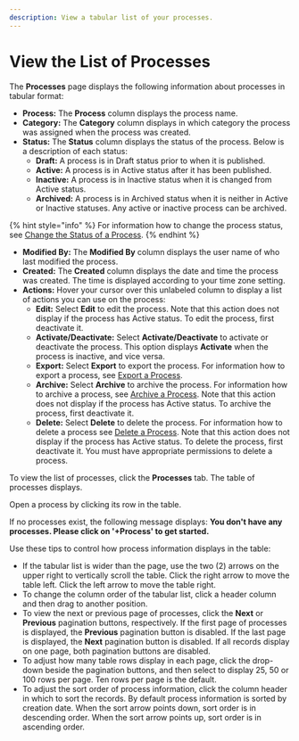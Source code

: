 ```yaml
---
description: View a tabular list of your processes.
---
```


# View the List of Processes

The **Processes** page displays the following information about processes in tabular format:

* **Process:** The **Process** column displays the process name.
* **Category:** The **Category** column displays in which category the process was assigned when the process was created.
* **Status:** The **Status** column displays the status of the process. Below is a description of each status:
  * **Draft:** A process is in Draft status prior to when it is published.
  * **Active:** A process is in Active status after it has been published. 
  * **Inactive:** A process is in Inactive status when it is changed from Active status. 
  * **Archived:** A process is in Archived status when it is neither in Active or Inactive statuses. Any active or inactive process can be archived.

{% hint style="info" %}
For information how to change the process status, see [Change the Status of a Process](change-the-status-of-a-process.md).
{% endhint %}

* **Modified By:** The **Modified By** column displays the user name of who last modified the process.
* **Created:** The **Created** column displays the date and time the process was created. The time is displayed according to your time zone setting.
* **Actions:** Hover your cursor over this unlabeled column to display a list of actions you can use on the process:
  * **Edit:** Select **Edit** to edit the process. Note that this action does not display if the process has Active status. To edit the process, first deactivate it.
  * **Activate/Deactivate:** Select **Activate/Deactivate** to activate or deactivate the process. This option displays **Activate** when the process is inactive, and vice versa.
  * **Export:** Select **Export** to export the process. For information how to export a process, see [Export a Process](export-a-process.md).
  * **Archive:** Select **Archive** to archive the process. For information how to archive a process, see [Archive a Process](archive-a-process.md). Note that this action does not display if the process has Active status. To archive the process, first deactivate it.
  * **Delete:** Select **Delete** to delete the process. For information how to delete a process see [Delete a Process](delete-a-process.md). Note that this action does not display if the process has Active status. To delete the process, first deactivate it. You must have appropriate permissions to delete a process.

To view the list of processes, click the **Processes** tab. The table of processes displays.

Open a process by clicking its row in the table.

If no processes exist, the following message displays: **You don't have any processes. Please click on '+Process' to get started.**

Use these tips to control how process information displays in the table:

* If the tabular list is wider than the page, use the two \(2\) arrows on the upper right to vertically scroll the table. Click the right arrow to move the table left. Click the left arrow to move the table right.
* To change the column order of the tabular list, click a header column and then drag to another position.
* To view the next or previous page of processes, click the **Next** or **Previous** pagination buttons, respectively. If the first page of processes is displayed, the **Previous** pagination button is disabled. If the last page is displayed, the **Next** pagination button is disabled. If all records display on one page, both pagination buttons are disabled.
* To adjust how many table rows display in each page, click the drop-down beside the pagination buttons, and then select to display 25, 50 or 100 rows per page. Ten rows per page is the default.
* To adjust the sort order of process information, click the column header in which to sort the records. By default process information is sorted by creation date. When the sort arrow points down, sort order is in descending order. When the sort arrow points up, sort order is in ascending order.

